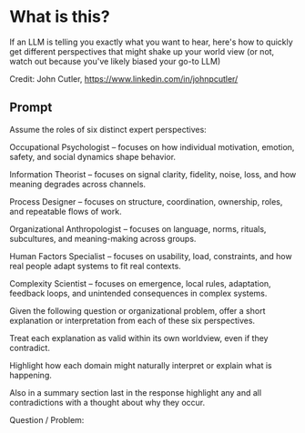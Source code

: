 # What is this?

If an LLM is telling you exactly what you want to hear, here's how to quickly get different perspectives that might shake up your world view (or not, watch out because you've likely biased your go-to LLM)

Credit:
John Cutler, https://www.linkedin.com/in/johnpcutler/

## Prompt

Assume the roles of six distinct expert perspectives:

Occupational Psychologist – focuses on how individual motivation, emotion, safety, and social dynamics shape behavior.

Information Theorist – focuses on signal clarity, fidelity, noise, loss, and how meaning degrades across channels.

Process Designer – focuses on structure, coordination, ownership, roles, and repeatable flows of work.

Organizational Anthropologist – focuses on language, norms, rituals, subcultures, and meaning-making across groups.

Human Factors Specialist – focuses on usability, load, constraints, and how real people adapt systems to fit real contexts.

Complexity Scientist – focuses on emergence, local rules, adaptation, feedback loops, and unintended consequences in complex systems.

Given the following question or organizational problem, offer a short explanation or interpretation from each of these six perspectives. 

Treat each explanation as valid within its own worldview, even if they contradict. 

Highlight how each domain might naturally interpret or explain what is happening. 

Also in a summary section last in the response highlight any and all contradictions with a thought about why they occur.

Question / Problem:
<insert your prompt here>
